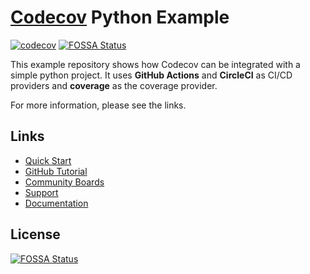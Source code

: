 # [Codecov](https://codecov.io) Python Example
[![codecov](https://codecov.io/github/codecov/example-python/branch/main/graph/badge.svg?token=tkq655ROg3)](https://app.codecov.io/github/codecov/example-python)
[![FOSSA Status](https://app.fossa.com/api/projects/git%2Bgithub.com%2Fcodecov%2Fexample-python.svg?type=shield)](https://app.fossa.com/projects/git%2Bgithub.com%2Fcodecov%2Fexample-python?ref=badge_shield)

This example repository shows how Codecov can be integrated with a simple python project. It uses **GitHub Actions** and **CircleCI** as CI/CD providers and **coverage** as the coverage provider.

For more information, please see the links.

## Links
- [Quick Start](https://docs.codecov.com/docs/quick-start)
- [GitHub Tutorial](https://docs.codecov.com/docs/github-tutorial)
- [Community Boards](https://community.codecov.io)
- [Support](https://codecov.io/support)
- [Documentation](https://docs.codecov.io)


## License
[![FOSSA Status](https://app.fossa.com/api/projects/git%2Bgithub.com%2Fcodecov%2Fexample-python.svg?type=large)](https://app.fossa.com/projects/git%2Bgithub.com%2Fcodecov%2Fexample-python?ref=badge_large)
